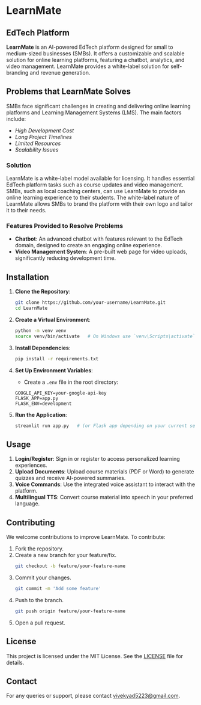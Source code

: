 # LearnMate

## EdTech Platform

**LearnMate** is an AI-powered EdTech platform designed for small to medium-sized businesses (SMBs). It offers a customizable and scalable solution for online learning platforms, featuring a chatbot, analytics, and video management. LearnMate provides a white-label solution for self-branding and revenue generation.

## Problems that LearnMate Solves

SMBs face significant challenges in creating and delivering online learning platforms and Learning Management Systems (LMS). The main factors include:
- *High Development Cost*
- *Long Project Timelines*
- *Limited Resources*
- *Scalability Issues*

### Solution

LearnMate is a white-label model available for licensing. It handles essential EdTech platform tasks such as course updates and video management. SMBs, such as local coaching centers, can use LearnMate to provide an online learning experience to their students. The white-label nature of LearnMate allows SMBs to brand the platform with their own logo and tailor it to their needs.

### Features Provided to Resolve Problems

- **Chatbot**: An advanced chatbot with features relevant to the EdTech domain, designed to create an engaging online experience.
- **Video Management System**: A pre-built web page for video uploads, significantly reducing development time.

## Installation

1. **Clone the Repository**:
    ```bash
    git clone https://github.com/your-username/LearnMate.git
    cd LearnMate
    ```

2. **Create a Virtual Environment**:
    ```bash
    python -m venv venv
    source venv/bin/activate   # On Windows use `venv\Scripts\activate`
    ```

3. **Install Dependencies**:
    ```bash
    pip install -r requirements.txt
    ```

4. **Set Up Environment Variables**:
    - Create a `.env` file in the root directory:
    ```
    GOOGLE_API_KEY=your-google-api-key
    FLASK_APP=app.py
    FLASK_ENV=development
    ```

5. **Run the Application**:
    ```bash
    streamlit run app.py   # (or Flask app depending on your current setup)
    ```

## Usage

1. **Login/Register**: Sign in or register to access personalized learning experiences.
2. **Upload Documents**: Upload course materials (PDF or Word) to generate quizzes and receive AI-powered summaries.
3. **Voice Commands**: Use the integrated voice assistant to interact with the platform.
4. **Multilingual TTS**: Convert course material into speech in your preferred language.

## Contributing

We welcome contributions to improve LearnMate. To contribute:

1. Fork the repository.
2. Create a new branch for your feature/fix.
    ```bash
    git checkout -b feature/your-feature-name
    ```
3. Commit your changes.
    ```bash
    git commit -m 'Add some feature'
    ```
4. Push to the branch.
    ```bash
    git push origin feature/your-feature-name
    ```
5. Open a pull request.

## License

This project is licensed under the MIT License. See the [LICENSE](LICENSE) file for details.

## Contact

For any queries or support, please contact [vivekyad5223@gmail.com](mailto:vivekyad5223@gmail.com).
